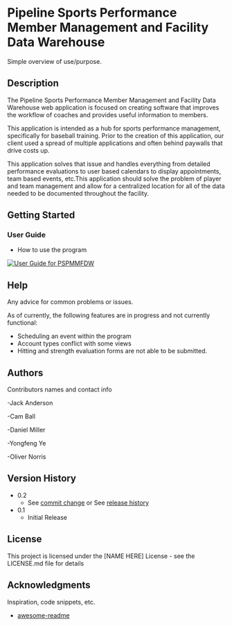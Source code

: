 # Pipeline Sports Performance Member Management and Facility Data Warehouse

Simple overview of use/purpose.

## Description

The Pipeline Sports Performance Member Management and Facility Data Warehouse web application is focused on creating software that improves the workflow of coaches and provides useful information to members. 

This application is intended as a hub for sports performance management, specifically for baseball training. Prior to the creation of this application, our client used a spread of multiple applications and often behind paywalls that drive costs up. 

This application solves that issue and handles everything from detailed performance evaluations to user based calendars to display appointments, team based events, etc.This application should solve the problem of player and team management and allow for a centralized location for all of the data needed to be documented throughout the facility.

## Getting Started

### User Guide
* How to use the program

[![User Guide for PSPMMFDW](https://img.youtube.com/vi/qYkVKwu3e1Q/0.jpg)](https://www.youtube.com/watch?v=qYkVKwu3e1Q)


## Help

Any advice for common problems or issues.

As of currently, the following features are in progress and not currently functional:
- Scheduling an event within the program
- Account types conflict with some views
- Hitting and strength evaluation forms are not able to be submitted.


## Authors

Contributors names and contact info

-Jack Anderson

-Cam Ball

-Daniel Miller

-Yongfeng Ye

-Oliver Norris


## Version History

* 0.2
    * See [commit change]() or See [release history]()
* 0.1
    * Initial Release

## License

This project is licensed under the [NAME HERE] License - see the LICENSE.md file for details

## Acknowledgments

Inspiration, code snippets, etc.
* [awesome-readme](https://github.com/matiassingers/awesome-readme)
